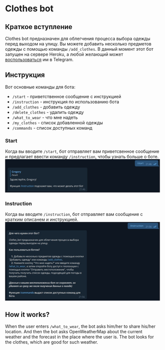 # Clothes bot
## Краткое вступление
Clothes bot предназначен для облегчения процесса выбора одежды перед выходом на улицу. Вы можете добавить несколько предметов одежды с помощью команды  ```/add_clothes```.
В данный момент этот бот запущен на сервере Heroku, а любой желающий может [воспользоваться](https://t.me/lit_clothes_bot) им в Telegram.
## Инструкция
Вот основные команды для бота:
* ```/start``` - приветственное сообщение с инструкцией
* ```/instruction``` - инструкция по использованию бота
* ```/add_clothes``` - добавить одежду
* ```/delete_clothes``` - удалить одежду
* ```/what_to_wear``` - что мне надеть
* ```/my_clothes``` - список добавленной одежды
* ```/commands``` - список доступных команд

### Start
Когда вы вводите ```/start```, бот отправляет вам приветсвенное сообщение и предлагает ввести команду ```/instruction```, чтобы узнать больше о боте.
![Instruction](https://github.com/Gregory-coder/Clothes_Bot/blob/main/start.jpg)
### Instruction
Когда вы вводите ```/instruction```, бот отправляет вам сообщение с кратким описанем и инструкцией.
![Instruction](https://github.com/Gregory-coder/Clothes_Bot/blob/main/instruction.jpg)

## How it works?
When the user enters ```/what_to_wear```, the bot asks him/her to share his/her location. And then the bot asks OpenWeatherMap about the current weather and the forecast in the place where the user is. The bot looks for the clothes, which are good for such weather.

